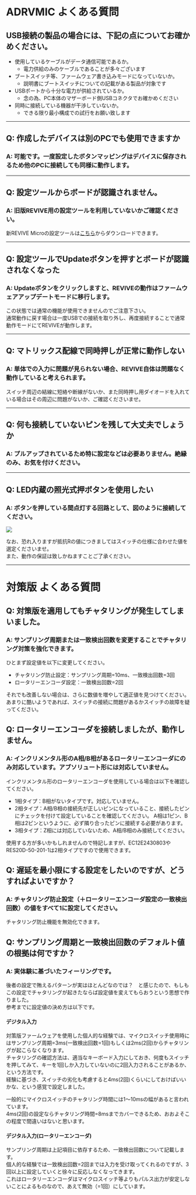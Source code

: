# ADRVMIC よくある質問

## USB接続の製品の場合には、下記の点についてお確かめください。

 - 使用しているケーブルがデータ通信可能であるか。
   - 電力供給のみのケーブルであることが多々ございます
 - ブートスイッチ等、ファームウェア書き込みモードになっていないか。
   - 説明書にブートスイッチについての記載がある製品が対象です
 - USBポートから十分な電力が供給されているか。
   - 念の為、PC本体のマザーボード側USBコネクタでお確かめください
 - 同時に接続している機器が干渉していないか。
   - できる限り最小構成での試行をお願い致します

----

## Q: 作成したデバイスは別のPCでも使用できますか

### A: 可能です。一度設定したボタンマッピングはデバイスに保存されるため他のPCに接続しても同様に動作します。

----

## Q: 設定ツールからボードが認識されません。

### A: 旧版REVIVE用の設定ツールを利用していないかご確認ください。
新REVIVE Microの設定ツールは[こちら](https://github.com/bit-trade-one/ADRVMIC-REVIVE-USB-Micro/tree/master/App)からダウンロードできます。

----

## Q: 設定ツールでUpdateボタンを押すとボードが認識されなくなった

### A:  Updateボタンをクリックしますと、REVIVEの動作はファームウェアアップデートモードに移行します。
この状態では通常の機能が使用できませんのでご注意下さい。  
通常動作に戻す場合は一度USBでの接続を取り外し、再度接続することで通常動作モードにてREVIVEが動作します。 

----

## Q: マトリックス配線で同時押しが正常に動作しない

### A: 単体での入力に問題が見られない場合、REVIVE自体は問題なく動作していると考えられます。 

スイッチ周辺の結線に短絡や断線がないか、また同時押し用ダイオードを入れている場合はその周辺に問題がないか、ご確認くださいませ。 

----

## Q: 何も接続していないピンを残して大丈夫でしょうか

### A: プルアップされているため特に設定などは必要ありません。絶縁のみ、お気を付けください。

----

## Q: LED内蔵の照光式押ボタンを使用したい

### A: ボタンを押している間点灯する回路として、図のように接続してください。

![](https://bit-trade-one.co.jp/wp/wp-content/uploads/2020/09/signed-url-redirect.png)

なお、恐れ入りますが抵抗Rの値につきましてはスイッチの仕様に合わせた値を選定くださいませ。  
また、動作の保証は致しかねますことご了承ください。

----

# 対策版 よくある質問

## Q: 対策版を適用してもチャタリングが発生してしまいました。
### A: サンプリング周期または一致検出回数を変更することでチャタリング対策を強化できます。
ひとまず設定値を以下に変更してください。  
 - チャタリング防止設定：サンプリング周期=10ms、一致検出回数=3回
 - ロータリーエンコーダ設定：一致検出回数=2回
 
それでも改善しない場合は、さらに数値を増やして適正値を見つけてください。  
あまりに酷いようであれば、スイッチの接続に問題があるかスイッチの故障を疑ってください。  

## Q: ロータリーエンコーダを接続しましたが、動作しません。
### A: インクリメンタル形のA相/B相があるロータリーエンコーダにのみ対応しています。アブソリュート形には対応していません。
インクリメンタル形のロータリーエンコーダを使用している場合は以下を確認してください。  
 - 1相タイプ：B相がないタイプです。対応していません。
 - 2相タイプ：A相/B相の接続先が正しいピンになっていること、接続したピンにチェックを付けて設定していることを確認してください。
  A相は1ピン、B相は2ピンというように、必ず隣り合ったピンに接続する必要があります。
 - 3相タイプ：Z相には対応していないため、A相/B相のみ接続してください。

使用する方が多いかもしれませんので特記しますが、EC12E2430803やRES20D-50-201-1は2相タイプですので使用できます。

## Q: 遅延を最小限にする設定をしたいのですが、どうすればよいですか？
### A: チャタリング防止設定（＋ロータリーエンコーダ設定の一致検出回数）の値をすべて1に設定してください。
チャタリング防止機能を無効化できます。  

## Q: サンプリング周期と一致検出回数のデフォルト値の根拠は何ですか？
### A: 実体験に基づいたフィーリングです。
後者の設定で賄えるパターンが実はほとんどなのでは？　と感じたので、もしもこの設定でチャタリングが起きたならば設定値を変えてもらおうという思想で作りました。  
参考までに設定値の決め方は以下です。  

#### デジタル入力
対策版ファームウェアを使用した個人的な経験では、マイクロスイッチ使用時にはサンプリング周期=3ms(一致検出回数=1回)もしくは2ms(2回)からチャタリングが起こらなくなります。  
チャタリングの確認方法は、適当なキーボード入力にしておき、何度もスイッチを押してみて、キーを1回しか入力していないのに2回入力されることがあるか、という方法です。  
経験に基づき、スイッチの劣化も考慮すると4ms(2回)くらいにしておけばいいかな、という感覚で設定しました。  

一般的にマイクロスイッチのチャタリング時間には1～10msの幅があると言われています。  
4ms(2回)の設定ならチャタリング時間=8msまでカバーできるため、おおよそこの程度で間違いはないと思います。  

#### デジタル入力(ロータリーエンコーダ)
サンプリング周期は上記項目に依存するため、一致検出回数について記載します。  
個人的な経験では一致検出回数=2回までは入力を受け取ってくれるのですが、3回以上に設定していくと徐々に反応しなくなってきます。  
これはロータリーエンコーダはマイクロスイッチ等よりもパルス出力が安定しないことによるものなので、あえて無効（=1回）にしています。  
